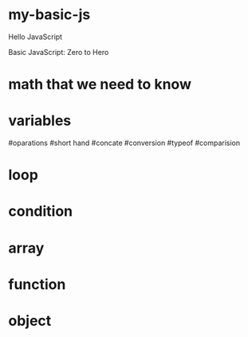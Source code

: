 # my-basic-js


Hello JavaScript

Basic JavaScript: Zero to Hero

# math that we need to know
# variables 
#oparations
#short hand
#concate
#conversion
#typeof
#comparision
# loop
# condition
# array
# function
# object
